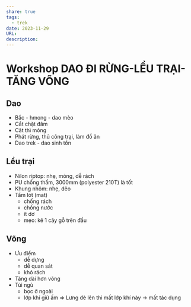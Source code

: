 ```yaml
---
share: true
tags:
  - trek
date: 2023-11-29
URL: 
description: 
---
```


# Workshop DAO ĐI RỪNG-LỀU TRẠI-TĂNG VÕNG
## Dao  
- Bắc - hmong - dao mèo  
- Cắt chặt đâm  
- Căt thì mỏng  
- Phát rừng, thủ công trại, làm đồ ăn  
- Dao trek - dao sinh tồn  
  
  
## Lều trại  
- Nilon riptop: nhẹ, mỏng, dễ rách  
- PU chống thấm, 3000mm (polyester 210T) là tốt  
- Khung nhôm: nhẹ, dẻo  
- Tầm lót (mat)  
	- chống rách  
	- chống nước  
	- ít dơ  
	- mẹo: kê 1 cây gỗ trên đầu  
  
## Võng  
- Ưu điểm
	- dễ dựng  
	- dễ quan sát  
	- khó rách  
- Tăng dài hơn võng  
- Túi ngủ  
	- bọc ở ngoài
	- lớp khí giữ ấm => Lưng đè lên thì mất lớp khí này -> mất tác dụng